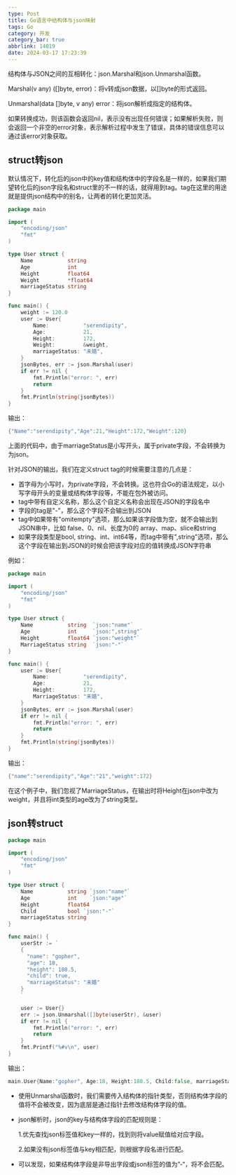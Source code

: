 ```yaml
---
type: Post
title: Go语言中结构体与json映射
tags: Go
category: 开发
category_bar: true
abbrlink: 14019
date: 2024-03-17 17:23:39
---
```


结构体与JSON之间的互相转化：json.Marshal和json.Unmarshal函数。

Marshal(v any) ([]byte, error)：将v转成json数据，以[]byte的形式返回。

Unmarshal(data []byte, v any) error：将json解析成指定的结构体。

如果转换成功，则该函数会返回nil，表示没有出现任何错误；如果解析失败，则会返回一个非空的error对象，表示解析过程中发生了错误，具体的错误信息可以通过该error对象获取。

## struct转json

默认情况下，转化后的json中的key值和结构体中的字段名是一样的，如果我们期望转化后的json字段名和struct里的不一样的话，就得用到tag。tag在这里的用途就是提供json结构中的别名，让两者的转化更加灵活。

```go
package main

import (
    "encoding/json"
    "fmt"
)

type User struct {
    Name           string
    Age            int
    Height         float64
    Weight         *float64
    marriageStatus string
}

func main() {
    weight := 120.0
    user := User{
        Name:           "serendipity",
        Age:            21,
        Height:         172,
        Weight:         &weight,
        marriageStatus: "未婚",
    }
    jsonBytes, err := json.Marshal(user)
    if err != nil {
        fmt.Println("error: ", err)
        return
    }
    fmt.Println(string(jsonBytes))
}
```

输出：

```go
{"Name":"serendipity","Age":21,"Height":172,"Weight":120}
```

上面的代码中，由于marriageStatus是小写开头，属于private字段，不会转换为为json。

针对JSON的输出，我们在定义struct tag的时候需要注意的几点是：

- 首字母为小写时，为private字段，不会转换。这也符合Go的语法规定，以小写字母开头的变量或结构体字段等，不能在包外被访问。
- tag中带有自定义名称，那么这个自定义名称会出现在JSON的字段名中
- 字段的tag是"-"，那么这个字段不会输出到JSON
- tag中如果带有"omitempty"选项，那么如果该字段值为空，就不会输出到JSON串中，比如 false、0、nil、长度为0的 array、map、slice和string
- 如果字段类型是bool, string、int、int64等，而tag中带有",string"选项，那么这个字段在输出到JSON的时候会把该字段对应的值转换成JSON字符串

例如：

```go
package main

import (
    "encoding/json"
    "fmt"
)

type User struct {
    Name           string  `json:"name"`
    Age            int     `json:",string"`
    Height         float64 `json:"weight"`
    MarriageStatus string  `json:"-"`
}

func main() {
    user := User{
        Name:           "serendipity",
        Age:            21,
        Height:         172,
        MarriageStatus: "未婚",
    }
    jsonBytes, err := json.Marshal(user)
    if err != nil {
        fmt.Println("error: ", err)
        return
    }
    fmt.Println(string(jsonBytes))
}

```

输出：

```go
{"name":"serendipity","Age":"21","weight":172}
```

在这个例子中，我们忽视了MarriageStatus，在输出时将Height在json中改为weight，并且将int类型的age改为了string类型。

## json转struct

```go
package main

import (
    "encoding/json"
    "fmt"
)

type User struct {
    Name           string `json:"name"`
    Age            int    `json:"age"`
    Height         float64
    Child          bool `json:"-"`
    marriageStatus string
}

func main() {
    userStr := `
    {
      "name": "gopher",
      "age": 18,
      "height": 180.5,
      "child": true,
      "marriageStatus": "未婚"
    }
    `

    user := User{}
    err := json.Unmarshal([]byte(userStr), &user)
    if err != nil {
        fmt.Println("error: ", err)
        return
    }
    fmt.Printf("%#v\n", user)
}
```

输出：

```go
main.User{Name:"gopher", Age:18, Height:180.5, Child:false, marriageStatus:""}
```

- 使用Unmarshal函数时，我们需要传入结构体的指针类型，否则结构体字段的值将不会被改变，因为底层是通过指针去修改结构体字段的值。
- json解析时，json的key与结构体字段的匹配规则是：

    1.优先查找json标签值和key一样的，找到则将value赋值给对应字段。

    2.如果没有json标签值与key相匹配，则根据字段名进行匹配。

- 可以发现，如果结构体字段是非导出字段或json标签的值为”-“，将不会匹配。
